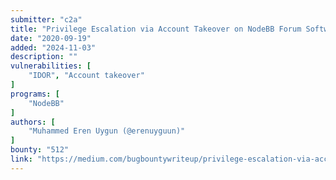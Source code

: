```yaml
---
submitter: "c2a"
title: "Privilege Escalation via Account Takeover on NodeBB Forum Software — Bug Bounty (512$) — CVE-2020–15149"
date: "2020-09-19"
added: "2024-11-03"
description: ""
vulnerabilities: [
    "IDOR", "Account takeover"
]
programs: [
    "NodeBB"
]
authors: [
    "Muhammed Eren Uygun (@erenuyguun)"
]
bounty: "512"
link: "https://medium.com/bugbountywriteup/privilege-escalation-via-account-takeover-on-nodebb-forum-software-512-a593a7b1b4a4"
---
```




